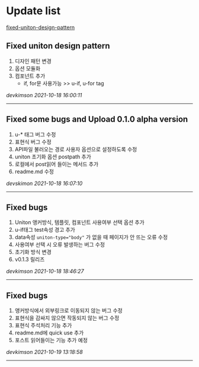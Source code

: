 # Update list

<!-- markdownlint-enable MD000 -->
[fixed-uniton-design-pattern](#fixed-uniton-design-pattern)

## Fixed uniton design pattern

1. 디자인 패턴 변경
2. 옵션 모듈화
3. 컴포넌트 추가
   - if, for문 사용가능 >> u-if, u-for tag

*devkimson 2021-10-18 16:00:11*

-----

## Fixed some bugs and Upload 0.1.0 alpha version

1. u-* 태그 버그 수정
2. 표현식 버그 수정
3. API파일 불러오는 경로 사용자 옵션으로 설정하도록 수정
4. uniton 초기화 옵션 postpath 추가
5. 로컬에서 post읽어 들이는 메서드 추가
6. readme.md 수정

*devskimon 2021-10-18 16:07:10*

-----

## Fixed bugs

1. Uniton 앵커방식, 템플릿, 컴포넌트 사용여부 선택 옵션 추가
2. u-if태그 test속성 경고 추가
3. data속성 `uniton-type="body"` 가 없을 때 페이지가 안 뜨는 오류 수정
4. 사용여부 선택 시 오류 발생하는 버그 수정
5. 초기화 방식 변경
6. v0.1.3 릴리즈

*devkimson 2021-10-18 18:46:27*

-----

## Fixed bugs

1. 앵커방식에서 외부링크로 이동되지 않는 버그 수정
2. 표현식을 감싸지 않으면 작동되지 않는 버그 수정
3. 표현식 주석처리 기능 추가
4. readme.md에 quick use 추가
5. 포스트 읽어들이는 기능 추가 예정

*devkimson 2021-10-19 13:18:58*

-----